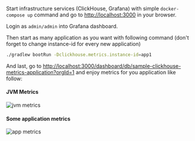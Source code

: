 Start infrastructure services (ClickHouse, Grafana) with simple `docker-compose up` command
and go to [http://localhost:3000](http://localhost:3000) in your browser.

Login as `admin/admin` into Grafana dashboard.

Then start as many application as you want with following command (don't forget to change instance-id for every new application)
```bash
./gradlew bootRun -Dclickhouse.metrics.instance-id=app1
```

And last, go to [http://localhost:3000/dashboard/db/sample-clickhouse-metrics-application?orgId=1](http://localhost:3000/dashboard/db/sample-clickhouse-metrics-application?orgId=1)
and enjoy metrics for you application like follow:

#### JVM Metrics
![jvm metrics](https://github.com/Camelion/spring-clickhouse-metrics/blob/master/sample/jvm_metrics.png)
####  Some application metrics
![app metrics](https://github.com/Camelion/spring-clickhouse-metrics/blob/master/sample/app_metrics.png)
